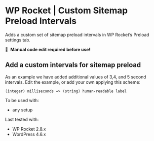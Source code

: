 # WP Rocket | Custom Sitemap Preload Intervals

Adds a custom set of sitemap preload intervals in WP Rocket’s Preload settings tab.

📝&#160;&#160;**Manual code edit required before use!**

## Add a custom intervals for sitemap preload
As an example we have added additional values of 3,4, and 5 second intervals. Edit the example, or add your own applying this scheme:

```
(integer) milliseconds => (string) human-readable label
```

To be used with:
* any setup

Last tested with:
* WP Rocket 2.8.x
* WordPress 4.6.x
